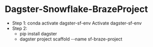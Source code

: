 # Dagster-Snowflake-BrazeProject

- Step 1: conda activate dagster-sf-env
  Activate dagster-sf-env
- Step 2:
  * pip install dagster
  * dagster project scaffold --name sf-braze-project
